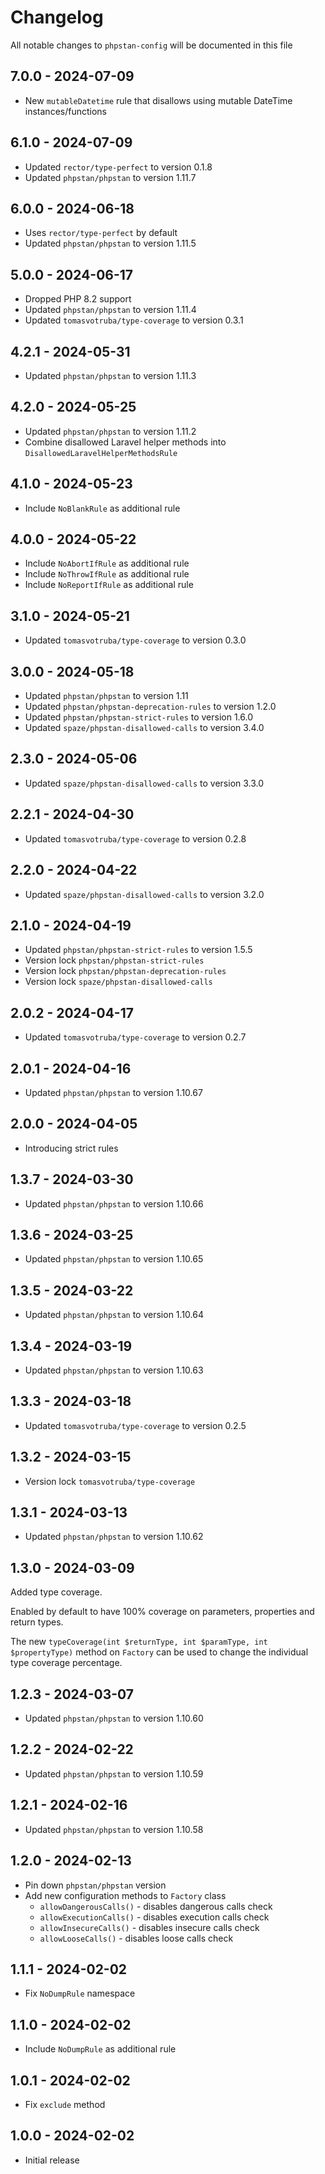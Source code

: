 # Changelog

All notable changes to `phpstan-config` will be documented in this file

## 7.0.0 - 2024-07-09

- New `mutableDatetime` rule that disallows using mutable DateTime instances/functions

## 6.1.0 - 2024-07-09

- Updated `rector/type-perfect` to version 0.1.8
- Updated `phpstan/phpstan` to version 1.11.7

## 6.0.0 - 2024-06-18

- Uses `rector/type-perfect` by default
- Updated `phpstan/phpstan` to version 1.11.5

## 5.0.0 - 2024-06-17

- Dropped PHP 8.2 support
- Updated `phpstan/phpstan` to version 1.11.4
- Updated `tomasvotruba/type-coverage` to version 0.3.1

## 4.2.1 - 2024-05-31

- Updated `phpstan/phpstan` to version 1.11.3

## 4.2.0 - 2024-05-25

- Updated `phpstan/phpstan` to version 1.11.2
- Combine disallowed Laravel helper methods into `DisallowedLaravelHelperMethodsRule`

## 4.1.0 - 2024-05-23

- Include `NoBlankRule` as additional rule

## 4.0.0 - 2024-05-22

- Include `NoAbortIfRule` as additional rule
- Include `NoThrowIfRule` as additional rule
- Include `NoReportIfRule` as additional rule

## 3.1.0 - 2024-05-21

- Updated `tomasvotruba/type-coverage` to version 0.3.0

## 3.0.0 - 2024-05-18

- Updated `phpstan/phpstan` to version 1.11
- Updated `phpstan/phpstan-deprecation-rules` to version 1.2.0
- Updated `phpstan/phpstan-strict-rules` to version 1.6.0
- Updated `spaze/phpstan-disallowed-calls` to version 3.4.0

## 2.3.0 - 2024-05-06

- Updated `spaze/phpstan-disallowed-calls` to version 3.3.0

## 2.2.1 - 2024-04-30

- Updated `tomasvotruba/type-coverage` to version 0.2.8

## 2.2.0 - 2024-04-22

- Updated `spaze/phpstan-disallowed-calls` to version 3.2.0

## 2.1.0 - 2024-04-19

- Updated `phpstan/phpstan-strict-rules` to version 1.5.5
- Version lock `phpstan/phpstan-strict-rules`
- Version lock `phpstan/phpstan-deprecation-rules`
- Version lock `spaze/phpstan-disallowed-calls`

## 2.0.2 - 2024-04-17

- Updated `tomasvotruba/type-coverage` to version 0.2.7

## 2.0.1 - 2024-04-16

- Updated `phpstan/phpstan` to version 1.10.67

## 2.0.0 - 2024-04-05

- Introducing strict rules

## 1.3.7 - 2024-03-30

- Updated `phpstan/phpstan` to version 1.10.66

## 1.3.6 - 2024-03-25

- Updated `phpstan/phpstan` to version 1.10.65

## 1.3.5 - 2024-03-22

- Updated `phpstan/phpstan` to version 1.10.64

## 1.3.4 - 2024-03-19

- Updated `phpstan/phpstan` to version 1.10.63

## 1.3.3 - 2024-03-18

- Updated `tomasvotruba/type-coverage` to version 0.2.5

## 1.3.2 - 2024-03-15

- Version lock `tomasvotruba/type-coverage`

## 1.3.1 - 2024-03-13

- Updated `phpstan/phpstan` to version 1.10.62

## 1.3.0 - 2024-03-09

Added type coverage.

Enabled by default to have 100% coverage on parameters, properties and return types.

The new `typeCoverage(int $returnType, int $paramType, int $propertyType)` method on `Factory` can be used to change the individual type coverage percentage.

## 1.2.3 - 2024-03-07

- Updated `phpstan/phpstan` to version 1.10.60

## 1.2.2 - 2024-02-22

- Updated `phpstan/phpstan` to version 1.10.59

## 1.2.1 - 2024-02-16

- Updated `phpstan/phpstan` to version 1.10.58

## 1.2.0 - 2024-02-13

- Pin down `phpstan/phpstan` version
- Add new configuration methods to `Factory` class
  - `allowDangerousCalls()` - disables dangerous calls check
  - `allowExecutionCalls()` - disables execution calls check
  - `allowInsecureCalls()` - disables insecure calls check
  - `allowLooseCalls()` - disables loose calls check

## 1.1.1 - 2024-02-02

- Fix `NoDumpRule` namespace

## 1.1.0 - 2024-02-02

- Include `NoDumpRule` as additional rule

## 1.0.1 - 2024-02-02

- Fix `exclude` method

## 1.0.0 - 2024-02-02

- Initial release
